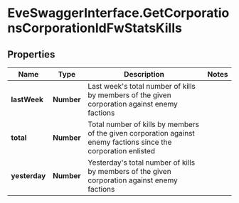 # EveSwaggerInterface.GetCorporationsCorporationIdFwStatsKills

## Properties
Name | Type | Description | Notes
------------ | ------------- | ------------- | -------------
**lastWeek** | **Number** | Last week's total number of kills by members of the given corporation against enemy factions | 
**total** | **Number** | Total number of kills by members of the given corporation against enemy factions since the corporation enlisted | 
**yesterday** | **Number** | Yesterday's total number of kills by members of the given corporation against enemy factions | 


